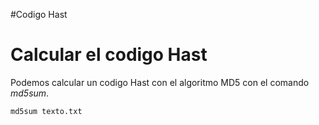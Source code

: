 #Codigo Hast

# Calcular el codigo Hast

Podemos calcular un codigo Hast con el algoritmo MD5 con el comando *md5sum*.

``` Shell
md5sum texto.txt
```
